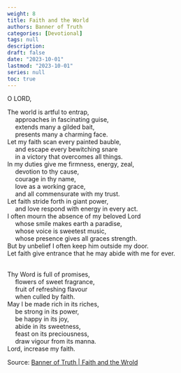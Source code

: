 ```yaml
---
weight: 8
title: Faith and the World
authors: Banner of Truth
categories: [Devotional]
tags: null
description: 
draft: false
date: "2023-10-01"
lastmod: "2023-10-01"
series: null
toc: true
---
```


<!--more-->

<!-- Tab links -->

O LORD,

The world is artful to entrap,
<br>&emsp;  approaches in fascinating guise,
<br>&emsp;  extends many a gilded bait,
<br>&emsp;  presents many a charming face.
<br>Let my faith scan every painted bauble,
<br>&emsp;  and escape every bewitching snare
<br>&emsp;  in a victory that overcomes all things.
<br>In my duties give me firmness, energy, zeal,
<br>&emsp;  devotion to thy cause,
<br>&emsp;  courage in thy name,
<br>&emsp;  love as a working grace,
<br>&emsp;  and all commensurate with my trust.
<br>Let faith stride forth in giant power,
<br>&emsp;  and love respond with energy in every act.
<br>I often mourn the absence of my beloved Lord
<br>&emsp;  whose smile makes earth a paradise,
<br>&emsp;  whose voice is sweetest music,
<br>&emsp;  whose presence gives all graces strength.
<br>But by unbelief I often keep him outside my door.
<br>Let faith give entrance that he may abide with me for ever.

<br>Thy Word is full of promises,
<br>&emsp;  flowers of sweet fragrance,
<br>&emsp;  fruit of refreshing flavour
<br>&emsp;  when culled by faith.
<br>May I be made rich in its riches,
<br>&emsp;  be strong in its power,
<br>&emsp;  be happy in its joy,
<br>&emsp;  abide in its sweetness,
<br>&emsp;  feast on its preciousness,
<br>&emsp;  draw vigour from its manna.
<br>Lord, increase my faith.

Source: <a href = "https://banneroftruth.org/us/devotional/faith-and-the-world/" target="_blank" rel="noopener noreferrer">Banner of Truth | Faith and the Wrold</a>